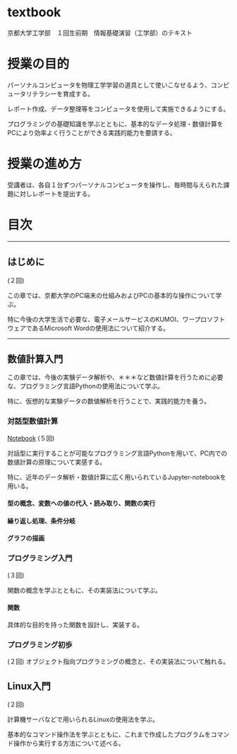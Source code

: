 # textbook

京都大学工学部　１回生前期　情報基礎演習（工学部）のテキスト

# 授業の目的
パーソナルコンピュータを物理工学学習の道具として使いこなせるよう、コンピュータリテラシーを育成する。

レポート作成、データ整理等をコンピュータを使用して実施できるようにする。

プログラミングの基礎知識を学ぶとともに、基本的なデータ処理・数値計算をPCにより効率よく行うことができる実践的能力を要請する。

# 授業の進め方

受講者は、各自１台ずつパーソナルコンピュータを操作し、毎時間与えられた課題に対しレポートを提出する。


# 目次

---------------------------------
## はじめに
(２回)

この章では、京都大学のPC端末の仕組みおよびPCの基本的な操作について学ぶ。

特に今後の大学生活で必要な、電子メールサービスのKUMOI、ワープロソフトウェアであるMicrosoft Wordの使用法について紹介する。

<!---　２回めの宿題 ： 各自のPCにAnaconda, Jupyterのインストールをする　-->

---------------------------------
## 数値計算入門
この章では、今後の実験データ解析や、＊＊＊など数値計算を行うために必要な、プログラミング言語Pythonの使用法について学ぶ。

特に、仮想的な実験データの数値解析を行うことで、実践的能力を養う。

### 対話型数値計算
[Notebook](notebooks/Programming_jissen.ipynb)
(５回)

対話型に実行することが可能なプログラミング言語Pythonを用いて、PC内での数値計算の原理について実感する。

特に、近年のデータ解析・数値計算に広く用いられているJupyter-notebookを用いる。

#### 型の概念、変数への値の代入・読み取り、関数の実行

<!---　リスト・アレイを紹介する。繰り返し処理の必要さを述べる　-->
#### 繰り返し処理、条件分岐

<!---　データ量が多くなると数値を見てもよくわからないことを述べる。　-->
#### グラフの描画


### プログラミング入門
(３回)

関数の概念を学ぶとともに、その実装法について学ぶ。

<!---　ファイルごとに関数を定義する。どこかでコメント・テストコードの重要性について述べたい　-->

#### 関数
具体的な目的を持った関数を設計し、実装する。



### プログラミング初歩
(２回)
オブジェクト指向プログラミングの概念と、その実装法について触れる。

<!---　何か一つのpyファイルを作る　-->


## Linux入門
(２回)

計算機サーバなどで用いられるLinuxの使用法を学ぶ。

基本的なコマンド操作法を学ぶとともに、これまで作成したプログラムをコマンド操作から実行する方法について述べる。

